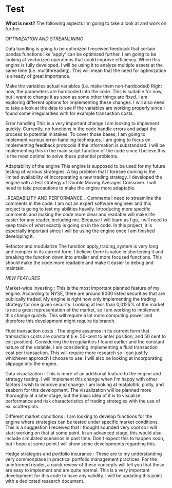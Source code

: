 # Test
**What is next?** The following aspects I'm going to take a look at and work on further.

_OPTIMIZATION AND STREAMLINING_

Data handling is going to be optimized I received feedback that certain pandas functions like 'apply' can be optimized further. I am going to be looking at vectorized operations that could improve efficiency. When this engine is fully developed, I will be using it to analyze multiple assets at the same time (i.e. multithreading). This will mean that the need for optimization is already of great importance.

Make the variables actual variables (i.e. make them non-hardcoded) Right now, the parameters are hardcoded into the code. This is suitable for now, but I want to change it as soon as some other things are fixed. I am exploring different options for implementing these changes. I will also need to take a look at the data to see if the variables are working properly since I found some irregularities with for example transaction costs.

Error handling This is a very important change I am looking to implement quickly. Currently, no functions in the code handle errors and adapt the process to potential mistakes. To cover those bases, I am going to implement various error-handling techniques. I am going to focus on implementing feedback protocols if the information is substandard. I will be implementing this in the main script function of the code since I believe this is the most optimal to solve these potential problems.

Adaptability of the engine This engine is supposed to be used for my future testing of various strategies. A big problem that I foresee coming is the limited availability of incorporating a new trading strategy. I developed the engine with a test strategy of Double Moving Averages Crossover. I will need to take precautions to make the engine more adaptable.

_READABILITY AND PERFORMANCE
_
Comments I need to streamline the comments in the code. I am not an expert software engineer and this project is going to test my abilities heavily. Introducing more specific comments and making the code more clear and readable will make life easier for any reader, including me. Because I will learn as I go, I will need to keep track of what exactly is going on in the code. In this project, it is especially important since I will be using the engine once I am finished developing it.

Refactor and modularize The function apply_trading_system is very long and complex in its current form. I believe there is value in shortening it and breaking the function down into smaller and more focused functions. This should make the code more readable and make it easier to debug and maintain.

_NEW FEATURES_

Market-wide investing : This is the most important planned feature of my engine. According to NYSE, there are around 8000 listed securities that are publically traded. My engine is right now only implementing the trading strategy for one given security. Looking at less than 0,0125% of the market is not a great representation of the market, so I am working to implement this change quickly. This will require a lot more computing power and therefore this development might require its branch.

Fluid transaction costs : The engine assumes in its current form that transaction costs are constant (i.e. 50-cent to enter position, and 50 cent to exit position). Considering the irregularities I found earlier and the constant nature of the variable, I am considering implementing a fluid transaction cost per transaction. This will require more research so I can justify whichever approach I choose to use. I will also be looking at incorporating slippage into the engine.

Data visualization : This is more of an additional feature to the engine and strategy testing. I will implement this change when I'm happy with other factors I wish to improve and change. I am looking at matplotlib, plotly, and seaborn for this development. The visualization will be planned more thoroughly at a later stage, but the basic idea of it is to visualize performance and risk characteristics of trading strategies with the use of ex. scatterplots.

Different market conditions : I am looking to develop functions for the engine where strategies can be tested under specific market conditions. This is a suggestion I received that I thought sounded very cool so I will start working on that at some point. In an advanced stage, this would also include simulated scenarios in past time. Don't expect this to happen soon, but I hope at some point I will show some developments regarding this.

Hedge strategies and portfolio insurance : These are to my understanding very commonplace in practical portfolio management practices. For the uninformed reader, a quick review of these concepts will tell you that these are easy to implement and are quite normal. This is a very important development for this code to have any validity. I will be updating this point with a dedicated research document.
